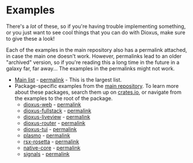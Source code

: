 # Examples

There's a *lot* of these, so if you're having trouble implementing something, or you just want to see cool things
that you can do with Dioxus, make sure to give these a look!

Each of the examples in the main repository also has a permalink attached, in case the main one doesn't work.
 However, permalinks lead to an older "archived" version, so if you're reading this a long time in the future in a galaxy far, far away...
 The examples in the permalinks might not work.

- [Main list](https://github.com/DioxusLabs/dioxus/tree/v0.5/examples) - [permalink]((https://github.com/DioxusLabs/dioxus/tree/7eccc7a104df013b06c104fc1275450d2747e78c/examples)) - This is the largest list.
- Package-specific examples from the [main repository](https://github.com/DioxusLabs/dioxus/). To learn more about these packages, search them up on [crates.io](https://crates.io/), or navigate from the examples to the root of the package.
  - [dioxus-web](https://github.com/DioxusLabs/dioxus/tree/v0.5/packages/web/examples) - [permalink](https://github.com/DioxusLabs/dioxus/tree/7eccc7a104df013b06c104fc1275450d2747e78c/packages/web/examples)
  - [dioxus-fullstack](https://github.com/DioxusLabs/dioxus/tree/v0.5/packages/fullstack/examples) - [permalink](https://github.com/DioxusLabs/dioxus/tree/7eccc7a104df013b06c104fc1275450d2747e78c/packages/fullstack/examples)
  - [dioxus-liveview](https://github.com/DioxusLabs/dioxus/tree/v0.5/packages/liveview/examples) - [permalink](https://github.com/DioxusLabs/dioxus/tree/7eccc7a104df013b06c104fc1275450d2747e78c/packages/liveview/examples)
  - [dioxus-router](https://github.com/DioxusLabs/dioxus/tree/v0.5/packages/router/examples) - [permalink](https://github.com/DioxusLabs/dioxus/tree/7eccc7a104df013b06c104fc1275450d2747e78c/packages/router/examples)
  - [dioxus-tui](https://github.com/DioxusLabs/blitz/tree/master/packages/dioxus-tui/examples) - [permalink](https://github.com/DioxusLabs/dioxus/tree/e118648346f764f39261868ad13efcc2aeb2fb21/packages/dioxus-tui/examples)
  - [plasmo](https://github.com/DioxusLabs/blitz/tree/master/packages/plasmo/examples) - [permalink](https://github.com/DioxusLabs/blitz/tree/e118648346f764f39261868ad13efcc2aeb2fb21/packages/plasmo/examples)
  - [rsx-rosetta](https://github.com/DioxusLabs/dioxus/tree/v0.5/packages/rsx-rosetta/examples) - [permalink](https://github.com/DioxusLabs/dioxus/tree/7eccc7a104df013b06c104fc1275450d2747e78c/packages/rsx-rosetta/examples)
  - [native-core](https://github.com/DioxusLabs/blitz/tree/master/packages/native-core/examples) - [permalink](https://github.com/DioxusLabs/dioxus/tree/e118648346f764f39261868ad13efcc2aeb2fb21/packages/native-core/examples)
  - [signals](https://github.com/DioxusLabs/dioxus/tree/v0.5/packages/signals/examples) - [permalink](https://github.com/DioxusLabs/dioxus/tree/7eccc7a104df013b06c104fc1275450d2747e78c/packages/signals/examples)
